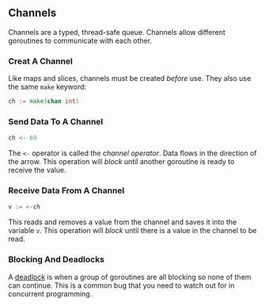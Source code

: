 ## Channels

Channels are a typed, thread-safe queue. Channels allow different goroutines to
communicate with each other.

### Creat A Channel

Like maps and slices, channels must be created <em>before</em> use. They also
use the same `make` keyword:

```go
ch := make(chan int)
```

### Send Data To A Channel

```go
ch <- 69
```

The `<-` operator is called the <em>channel operator</em>. Data flows in the
direction of the arrow. This operation will <em>block</em> until another
goroutine is ready to receive the value.

### Receive Data From A Channel

```go
v := <-ch
```

This reads and removes a value from the channel and saves it into the variable
`v`. This operation will <em>block</em> until there is a value in the channel to
be read.

### Blocking And Deadlocks

A [deadlock](https://programming.guide/go/detect-deadlock.html) is when a group
of goroutines are all blocking so none of them can continue. This is a common
bug that you need to watch out for in concurrent programming.

